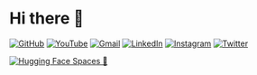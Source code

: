 # Hi there 👋

[![GitHub](https://img.shields.io/badge/github-%23121011.svg?style=for-the-badge&logo=github&logoColor=white)](https://github.com/deepkyu) [![YouTube](https://img.shields.io/badge/YouTube-%23FF0000.svg?style=for-the-badge&logo=YouTube&logoColor=white)](https://www.youtube.com/channel/UCZF23gx3j-8KvahXcSdzZaA) [![Gmail](https://img.shields.io/badge/Gmail-D14836?style=for-the-badge&logo=gmail&logoColor=white)](mailto:song@deepkyu.me) [![LinkedIn](https://img.shields.io/badge/linkedin-%230077B5.svg?style=for-the-badge&logo=linkedin&logoColor=white)](https://www.linkedin.com/in/deepkyu/) [![Instagram](https://img.shields.io/badge/Instagram-%23E4405F.svg?style=for-the-badge&logo=Instagram&logoColor=white)](https://www.instagram.com/deep.kyu/) [![Twitter](https://img.shields.io/badge/Twitter-%231DA1F2.svg?style=for-the-badge&logo=Twitter&logoColor=white)](https://twitter.com/deepkyu_song)

[![Hugging Face Spaces 🤗](https://huggingface.co/front/assets/huggingface_logo.svg)](https://huggingface.co/deepkyu)

<!--
**deepkyu/deepkyu** is a ✨ _special_ ✨ repository because its `README.md` (this file) appears on your GitHub profile.

Here are some ideas to get you started:

- 🔭 I’m currently working on ...
- 🌱 I’m currently learning ...
- 👯 I’m looking to collaborate on ...
- 🤔 I’m looking for help with ...
- 💬 Ask me about ...
- 📫 How to reach me: ...
- 😄 Pronouns: ...
- ⚡ Fun fact: ...
-->
